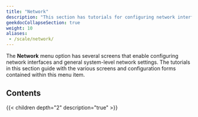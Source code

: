 ```yaml
---
title: "Network"
description: "This section has tutorials for configuring network interfaces and connections in TrueNAS SCALE."
geekdocCollapseSection: true
weight: 10
aliases:
 - /scale/network/
---
```


The **Network** menu option has several screens that enable configuring network interfaces and general system-level network settings.
The tutorials in this section guide with the various screens and configuration forms contained within this menu item.

## Contents

{{< children depth="2" description="true" >}}
